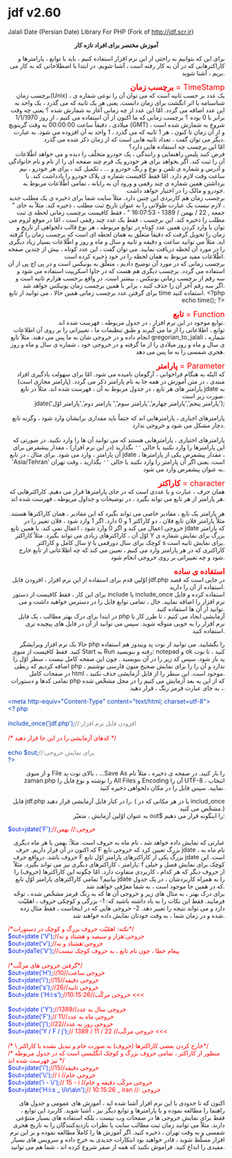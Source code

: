 # jdf v2.60
Jalali Date (Persian Date) Library For PHP (Fork of http://jdf.scr.ir)

<div align="right">
<link href="/css/rnm.css" rel="stylesheet" type="text/css" media="all"><title>آموزش مختصر برای افراد تازه کار</title>
<div align=center class="onv1"><b>آموزش مختصر برای افراد تازه کار</b></div>
<P>برای این که بتوانیم به راحتی از این نرم افزار استفاده کنیم ، باید با توابع ، پارامترها و کاراکترهایی که در آن به کار رفته است ، آشنا شویم. در ابتدا با 
اصطلاحاتی که به کار می بریم ، آشنا شوید.</P>
<P><span style="FONT-SIZE: 18px;color:#ff0000"><b>برچسب زمان</b> = TimeStamp</span>
<br>برچسب زمان(Unix) ، یک عدد بر حسب ثانیه است که می توان آن را نوعی شماره ی شناسنامه یا اثر انگشت 
 برای زمان دانست. یعنی هر یک ثانیه که می گذرد ، یک واحد به این عدد اضافه می گردد. امّا این عدد از چه زمانی آغاز به شمارش شده ؟ یعنی چه وقت برابر با 
0 بوده ؟ برچسب زمانی که ما اکنون از آن استفاده می کنیم ، از روز 1/1/1970 میلادی ، دقیقاً ساعت 00:00:00 به وقت گرینویچ (GMT) ، شروع به شمارش شده 
است و از آن زمان تا کنون ، هر 1 ثانیه که می گذرد ، 1 واحد به آن افزوده می شود. به عبارت دیگر می توان گفت ، تعداد ثانیه هایی است که از زمان ذکر 
شده می گذرد.<BR>امّا این برچسب چه استفاده هایی دارد؟<BR>فرض کنید پلیس راهنمایی و رانندگی ، یک خودرو متخلّف را دیده و می خواهد اطّلاعات آن را 
ثبت کند. اگر بخواهد برای هر خودرو یک فرم چند صفحه ای را از نام و نام خانوادگی و آدرس و شماره ی تلفن و نوع و رنگ خودرو و ... ، تکمیل کند ، برای هر خودرو ، 
نیم ساعت وقت لازم دارد. امّا فقط کافیست شماره ی پلاک خودرو را یادداشت کند. با برداشتن همین شماره ی چند رقمی و ورود آن به رایانه ، تمامی اطّلاعات 
مربوط به خودرو و مالک را در اختیار خواهد داشت.<BR>برچسب زمان هم کاربردی این چنین دارد. مثلاً سایت شما برای ذخیره ی یک مطلب جدید ، لازم نیست یک 
عبارت طولانی را به عنوان تاریخ ثبت مطلب ، ذخیره کند. مثلاً به جای " جمعه , 22 / بهمن / 1389 - 16:07:53 " ، فقط کافیست برچسب زمانی لحظه ی ثبت مطلب را ذخیره کند. این 
برچسب ، فقط یک عدد چند رقمی است ، امّا در موقع لزوم می توان با وارد کردن همین عدد کوتاه در توابع مربوطه ، هر نوع قالب دلخواهی از تاریخ و زمان را 
تحویل گرفت که دقیقاً متعلّق به همان لحظه ای است که برچسب زمان را گرفته اید. مثلاً می توانید ساعت و دقیقه و ثانیه و سال و ماه و روز و اطّلاعات بسیار زیاد 
دیگری را در مورد آن لحظه دریافت نمایید. می توان گفت ، این عدد کوتاه ، بیش از چندین صفحه اطّلاعات مفید مربوط به همان لحظه را در خود ذخیره کرده 
است.<BR>برچسب زمانی که در مورد آن توضیح دادیم ، متعلّق به یونیکس است و در پی اچ پی از آن استفاده می گردد. برچسب دیگری هم هست 
که در جاوا اسکریپت استفاده می شود و سه رقم از برچسب زمانی یونیکس ، بیشتر است. در واقع برحسب هزارم ثانیه است و اگر سه رقم آخر آن را حذف کنید ، 
برابر با همین برچسب زمان یونیکس خواهد شد.<BR>برای گرفتن عدد برچسب زمانی همین حالا ، می توانید از تابع time استفاده کنید.
<span dir=ltr align=left>&lt;?php echo time(); ?&gt;</span></P>
<P><span style="FONT-SIZE: 18px;color:#ff0000"><b>تابع</b> = Function</span>
<br>توابع موجود در این نرم افزار ، در جدول مربوطه ، فهرست شده اند.<BR>توابع ، اطلاعاتی را از ما می گیرند و 
طبق تنظیمات ما ، تغییراتی را بر روی آن اطلاعات انجام داده و در خروجی شان به ما پس می دهند. مثلاً تابع gregorian_to_jalali ، شماره ی سال و ماه و روز 
میلادی را از ما گرفته و در خروجی خود ، شماره ی سال و ماه و روز هجری شمسی را به ما پس می دهد.</P>
<P><span style="FONT-SIZE: 18px;color:#ff0000"><B>پارامتر</B> = Parameter</span>
<br>
که البتّه به هنگام فراخوانی ، آرگومان نامیده می شود. امّا برای سهولت یادگیری افراد مبتدی ، در متن آموزش در همه جا به نام پارامتر ذکر می گردد. (پارامتر مجازی است)
<br>
پارامتر های هر تابع ، در جدول مربوط به آن ، فهرست شده اند. مثلاً در تابع jdate به صورت زیر است.<br><SPAN dir=ltr>jdate('پارامتر پنجم','پارامتر چهارم','پارامتر سوم','
پارامتر دوم','پارامتر اوّل');</SPAN><BR><BR>پارامترهای اجباری ، پارامترهایی اند که حتماً باید مقداری برایشان وارد شود ، وگرنه تابع دچار مشکل می شود و 
خروجی ندارد.<BR><BR>پارامترهای اختیاری ، پارامترهایی هستند که می توانید آن ها را وارد نکنید. در صورتی که این پارامترها را وارد نکنید یا خالی <code>''</code> بگذارید 
(در این نرم افزار) ، مقدار پیشفرض برای آن پارامتر ، وارد می شود. برای مثال ، در تابع jdate ، مقدار پیشفرض یکی از پارامترها ، 'Asia/Tehran' است. یعنی اگر آن 
پارامتر را وارد نکنید یا خالی <code>''</code> بگذارید ، وقت تهران به عنوان پیشفرض وارد می شود.</P>
<P><span style="FONT-SIZE: 18px;color:#ff0000"><B>کاراکتر</B> = character</span>
<br>همان حرف ، عبارت و یا عددی است که در جای پارامترها قرار می دهیم. کاراکترهایی که هر پارامتر از هر تابع می تواند بگیرد ، در توضیحات و جداول مربوطه ، فهرست 
شده اند.<BR><BR>هر پارامتر یک تابع ، مقادیر خاصی می تواند بگیرد که این مقادیر ، همان کاراکترها هستند. مثلاً پارامتر فلان تابع فلان ، دو کاراکتر 1 و 0 دارد. 
اگر 1 وارد شود ، فلان تغییر را در خروجی اعمال می کند و اگر 0 وارد شود ، اعمال نمی کند. یا همین تابع jdate که پارامتر اوّل آن ، کاراکترهای زیادی می تواند بگیرد. 
مثلاً کاراکتر Y بزرگ برای نمایش شماره ی سال کامل و کاراکتر y کوچک برای سال دورقمی یا s برای نمایش ثانیه است.<BR>کاراکتری که در هر پارامتر وارد می 
کنیم ، تعیین می کند که چه اطلاعاتی از تابع خارج شود و چه تغییراتی بر روی خروجی انجام شود. 

<P><span style="FONT-SIZE: 18px;color:#ff0000"><b>استفاده ی ساده</b></span><br>
اوّلین قدم برای استفاده از این نرم افزار ، افزودن فایل jdf.php در جایی است که قصد استفاده از آن را دارید.<BR>برای این کار ، فقط کافیست از دستور include یا 
include_once استفاده کرده و فایل نرم افزار را اضافه نمایید. حال ، تمامی توابع فایل را در دسترس خواهید داشت و می توانید از آن ها استفاده کنید.<BR>در ابتدا 
برای درک بهتر مطالب ، یک فایل php آزمایشی ایجاد می کنیم ، تا طرز کار با نرم افزار را به خوبی متوجّه شوید. سپس می توانید از آن در فایل های پیچیده تری 
استفاده کنید. 
<P>حالا یک نرم افزار ویرایشگر php را بگشایید. می توانید از نوت پد ویندوز هم استفاده کنید. فقط کافیست از منوی Start به Run رفته و بنویسید: notepad و ok 
کنید ، تا نوت پد باز شود. سپس کد زیر را در آن بنویسید . چون این صفحه کامل نیست ، سطر اوّل را اضافه کردیم که ربطی php ندارد و آن را را برای نمایش 
صحیح متون فارسی نوشتیم ، در صفحات کامل html ، موجود است. این سطر را از فایل آزمایشی حذف نکنید.<BR>تمامی کدها و دستورات php که از این به بعد 
آزمایش می کنیم را در محل مشخّص شده ، به جای عبارت قرمز رنگ ، قرار دهید.</P>

<P dir=ltr align=left><FONT color=#003bb5>&lt;meta http-equiv="Content-Type" content="text/html; charset=utf-8"&gt;<BR>&lt;?
php<BR><BR>include_once('jdf.php');<FONT color=#807e7e>//:افزودن فایل نرم افزار</FONT><BR><BR></FONT><FONT color=#003bb5><FONT 
color=#ff0000>/* کدهای آزمایشی را در این جا قرار دهید */</FONT><BR><BR>echo $out;<FONT color=#807e7e>//:برای نمایش 
خروجی<BR></FONT>?&gt;</FONT></P>
<P>و از منوی File بالای نوت پد ، ...Save As را باز کنید. در صفحه ی ذخیره ، مثلاً نام zaman.php را نوشته و نوع فایل را All Files و Encoding آن را UTF-8 ، 
انتخاب نمایید. سپس فایل را در مکان دلخواهی ذخیره کنید.</P>
<P>فایل jdf.php را در کنار فایل آزمایشی قرار دهید. ( یا در هر مکانی که در includ_once مشخّص می کنید.)<BR>به عنوان اوّلین آزمایش ، متغیّر out$ را اینگونه 
قرار می دهیم:</P>
<P dir=ltr align=left><FONT color=#0021e9>$out=jdate('F');</FONT><FONT color=#ff0000>//خروجی:// بهمن</FONT></P>
<P>عبارتی که نمایش داده خواهد شد ، نام ماه به حروف است. مثلاً: بهمن یا هر ماه دیگری که اکنون در آن قرار داریم. حرف F بزرگ تعیین کرد که خروجی تابع 
jdate ، نام ماه به حروف باشد. درواقع حرف F بزرگ یکی از کاراکترهای پارامتر اوّل تابع jdate است. این پارامتر ، کاراکترهای دیگری نیز می تواند بگیرد. مثلاً: f 
کوچک برای نمایش فصل و خیلی از حروف دیگر که هر کدام ، کاربردی متفاوت دارد. امّا چگونه این کاراکترها (حروف) را بیابیم؟ تمامی کاراکترهای پارامتر اوّل تابع 
jdate را به همراه کاربردشان ، در یک جدول که در همین جا موجود است ، به شما معرّفی خواهند شد.<BR>برای درک بهتر ، به مثال های زیر و خروجی آن ها که 
به رنگ قرمز مشخّص شده ، توجّه فرمایید. فقط این نکات را به یاد داشته باشید که: 1- بزرگی و کوچکی حروف ، اهمّیّت دارد و می تواند نتیجه را تغییر دهد. 2- 
خروجی هایی که در اینجاست ، فقط مثال زده شده و در زمان شما ، به وقت خودتان نمایش داده خواهند شد.</P>
<P dir=ltr align=left><FONT color=#0021e9><FONT color=#ff0000>/*نکته: اهمّیّت حروف بزرگ و کوچک در دستورات*/<BR></FONT>$out=jdate
('V');</FONT><FONT color=#ff0000>//خروجی:هزار و سیصد و هشتاد و نه<BR><FONT color=#0021e9>$out=jdate('v');</FONT><FONT 
color=#ff0000>//خروجی:هشتاد و نه<BR><FONT color=#0021e9>$out=jdaTe('V');</FONT><FONT color=#ff0000>//پیغام خطا ، چون نام تابع ، به 
حروف کوچک نیست<BR><BR><FONT color=#ff0000>/*گرفتن خروجی های مرکّب*/<BR><FONT color=#0021e9>$out=jdate('H');</FONT><FONT 
color=#ff0000>//خروجی ساعت//10<BR><FONT color=#0021e9>$out=jdate('i');</FONT><FONT color=#ff0000>//خروجی 
دقیقه//15</FONT><BR></FONT><FONT color=#0021e9>$out=jdate('s');</FONT>//خروجی ثانیه//26<BR><FONT color=#0021e9>$out=jdate
('H:i:s');</FONT><FONT color=#ff0000>//10:15:26//خروجی مرکّب &lt;&lt;&lt;<BR></FONT><BR><FONT color=#0021e9>$out=jdate
('Y');</FONT><FONT color=#ff0000>//خروجی سال به عدد//1389<BR><FONT color=#0021e9>$out=jdate('F');</FONT><FONT color=#ff0000>//
خروجی ماه به عدد//11</FONT><BR></FONT><FONT color=#0021e9>$out=jdate('j');</FONT>//خروجی روز به عدد//22<BR><FONT 
color=#0021e9>$out=jdate('Y / F / j');</FONT><FONT color=#ff0000>// 1389 / 11 / 22 //خروجی مرکّب &lt;&lt;&lt;<BR><BR>/* \ خارج کردن بعضی 
کاراکترها (حروف) به صورت خام و تبدیل نشده با کاراکتر*/<BR>/* منظور از کاراکتر ، تمامی حروف بزرگ و کوچک انگلیسی است که در جدول مربوطه نیز فهرست شده اند */<br><FONT color=#0021e9>$out=jdate('i');</FONT><FONT color=#ff0000>//خروجی 
دقیقه//15<BR><FONT color=#0021e9>$out=jdate('\i');</FONT><FONT color=#ff0000>// i //خروجی خام</FONT><BR></FONT><FONT 
color=#0021e9>$out=jdate('i - \i');</FONT><FONT color=#ff0000>// 15 - i //خروجی مرکّب دقیقه و خام<BR></FONT><FONT 
color=#0021e9>$out=jdate('H:i:s _ \i\r\a\n');</FONT><FONT color=#ff0000>// 10:15:26 _ iran //:
خروجی</FONT></FONT></FONT></FONT></FONT></FONT></P>

<P>اکنون که تا حدودی با این نرم افزار آشنا شده اید ، آموزش های عمومی و جدول های راهنما را مطالعه نموده و با پارامترها و توابع دیگر نیز ، آشنا شوید. 
کاربرد این توابع ، فقط برای نمایش خروجی ها در صفحات وب نیست ، بلکه استفاده های بسیار متنوّعی دارند. مثلاً می توانید زمان ثبت مطالب سایت یا نظرات 
بازدیدکنندگان را به تاریخ هجری شمسی و به وقت تهران ، ذخیره کنید. اگر آموزش ها را کاملاً مطالعه نموده و بر این نرم افزار مسلّط شوید ، قادر خواهید بود 
ابتکارات جدیدی به خرج داده و سرویس های بسیار مفیدی را ابداع کنید. فراموش نکنید که همه از صفر شروع کرده اند ، شما هم می توانید.</P>
</div>
